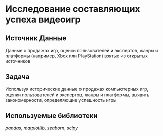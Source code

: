 # Исследование составляющих успеха видеоигр


## Источник Данные

Данные о продажах игр, оценки пользователей и экспертов, жанры и платформы (например, Xbox или PlayStation) взятые из открытых источников

## Задача

Используя исторические данные о продажах компьютерных игр, оценки пользователей и экспертов, жанры и платформы, выявить закономерности, определяющие успешность игры  

## Используемые библиотеки
*pandas*, *matplotlib*, *seaborn*, *scipy*
